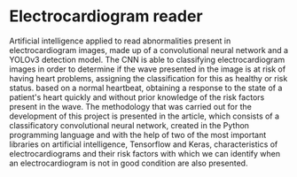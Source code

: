# Electrocardiogram reader
Artificial intelligence applied to read abnormalities present in electrocardiogram images, made up of a convolutional neural network and a YOLOv3 detection model. The CNN is able to classifying electrocardiogram images in order to determine if the wave presented in the image is at risk of having heart problems, assigning the classification for this as healthy or risk status. based on a normal heartbeat, obtaining a response to the state of a patient's heart quickly and without prior knowledge of the risk factors present in the wave. The methodology that was carried out for the development of this project is presented in the article, which consists of a classificatory convolutional neural network, created in the Python programming language and with the help of two of the most important libraries on artificial intelligence, Tensorflow and Keras, characteristics of electrocardiograms and their risk factors with which we can identify when an electrocardiogram is not in good condition are also presented.